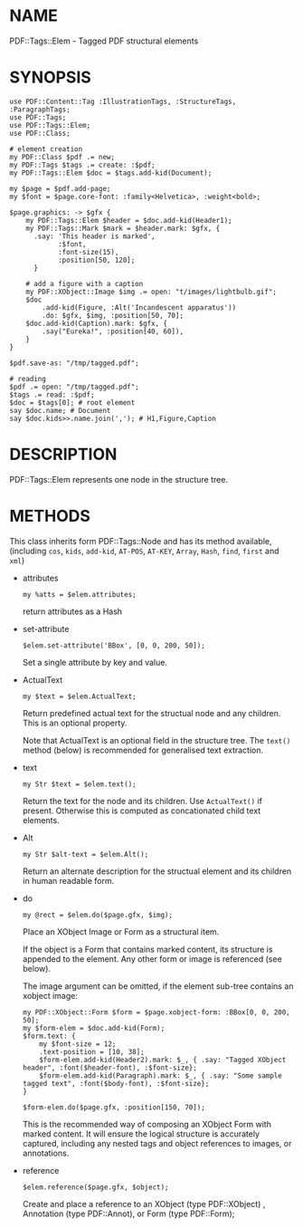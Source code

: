 NAME
====

PDF::Tags::Elem - Tagged PDF structural elements

SYNOPSIS
========

    use PDF::Content::Tag :IllustrationTags, :StructureTags, :ParagraphTags;
    use PDF::Tags;
    use PDF::Tags::Elem;
    use PDF::Class;

    # element creation
    my PDF::Class $pdf .= new;
    my PDF::Tags $tags .= create: :$pdf;
    my PDF::Tags::Elem $doc = $tags.add-kid(Document);

    my $page = $pdf.add-page;
    my $font = $page.core-font: :family<Helvetica>, :weight<bold>;

    $page.graphics: -> $gfx {
        my PDF::Tags::Elem $header = $doc.add-kid(Header1);
        my PDF::Tags::Mark $mark = $header.mark: $gfx, {
          .say: 'This header is marked',
                :$font,
                :font-size(15),
                :position[50, 120];
          }

        # add a figure with a caption
        my PDF::XObject::Image $img .= open: "t/images/lightbulb.gif";
        $doc
            .add-kid(Figure, :Alt('Incandescent apparatus'))
            .do: $gfx, $img, :position[50, 70];
        $doc.add-kid(Caption).mark: $gfx, {
            .say("Eureka!", :position[40, 60]),
        }
    }

    $pdf.save-as: "/tmp/tagged.pdf";

    # reading
    $pdf .= open: "/tmp/tagged.pdf";
    $tags .= read: :$pdf;
    $doc = $tags[0]; # root element
    say $doc.name; # Document
    say $doc.kids>>.name.join(','); # H1,Figure,Caption

DESCRIPTION
===========

PDF::Tags::Elem represents one node in the structure tree.

METHODS
=======

This class inherits form PDF::Tags::Node and has its method available, (including `cos`, `kids`, `add-kid`, `AT-POS`, `AT-KEY`, `Array`, `Hash`, `find`, `first` and `xml`)

  * attributes

        my %atts = $elem.attributes;

    return attributes as a Hash

  * set-attribute

        $elem.set-attribute('BBox', [0, 0, 200, 50]);

    Set a single attribute by key and value.

  * ActualText

        my $text = $elem.ActualText;

    Return predefined actual text for the structual node and any children. This is an optional property.

    Note that ActualText is an optional field in the structure tree. The `text()` method (below) is recommended for generalised text extraction.

  * text

        my Str $text = $elem.text();

    Return the text for the node and its children. Use `ActualText()` if present. Otherwise this is computed as concationated child text elements.

  * Alt

        my Str $alt-text = $elem.Alt();

    Return an alternate description for the structual element and its children in human readable form.

  * do

        my @rect = $elem.do($page.gfx, $img);

    Place an XObject Image or Form as a structural item.

    If the object is a Form that contains marked content, its structure is appended to the element. Any other form or image is referenced (see below).

    The image argument can be omitted, if the element sub-tree contains an xobject image:

        my PDF::XObject::Form $form = $page.xobject-form: :BBox[0, 0, 200, 50];
        my $form-elem = $doc.add-kid(Form);
        $form.text: {
            my $font-size = 12;
            .text-position = [10, 38];
            $form-elem.add-kid(Header2).mark: $_, { .say: "Tagged XObject header", :font($header-font), :$font-size};
            $form-elem.add-kid(Paragraph).mark: $_, { .say: "Some sample tagged text", :font($body-font), :$font-size};
        }

        $form-elem.do($page.gfx, :position[150, 70]);

    This is the recommended way of composing an XObject Form with marked content. It will ensure the logical structure is accurately captured, including any nested tags and object references to images, or annotations.

  * reference

        $elem.reference($page.gfx, $object);

    Create and place a reference to an XObject (type PDF::XObject) , Annotation (type PDF::Annot), or Form (type PDF::Form);

